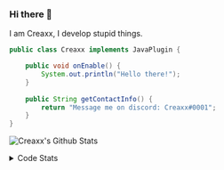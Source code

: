 ### Hi there 👋

I am Creaxx, I develop stupid things. 

```java
public class Creaxx implements JavaPlugin {

    public void onEnable() {
        System.out.println("Hello there!");
    }
    
    public String getContactInfo() {
        return "Message me on discord: Creaxx#0001";
    }
}
```

![Creaxx's Github Stats](https://github-readme-stats.vercel.app/api?username=CreaxxOG&show_icons=true&theme=dark&count_private=true)

<details>
  <summary>Code Stats</summary>

<!--START_SECTION:waka-->
![Code Time](http://img.shields.io/badge/Code%20Time-889%20hrs%2055%20mins-blue)

![Lines of code](https://img.shields.io/badge/From%20Hello%20World%20I%27ve%20Written-3%20Thousand%20lines%20of%20code-blue)

**🐱 My GitHub Data** 

> 🏆 537 Contributions in the Year 2022
 > 
> 📦 227.2 kB Used in GitHub's Storage 
 > 
> 🚫 Not Opted to Hire
 > 
> 📜 3 Public Repositories 
 > 
> 🔑 2 Private Repositories  
 > 
**I'm a Night 🦉** 

```text
🌞 Morning    15 commits     █░░░░░░░░░░░░░░░░░░░░░░░░   4.34% 
🌆 Daytime    154 commits    ███████████░░░░░░░░░░░░░░   44.51% 
🌃 Evening    156 commits    ███████████░░░░░░░░░░░░░░   45.09% 
🌙 Night      21 commits     █░░░░░░░░░░░░░░░░░░░░░░░░   6.07%

```
📅 **I'm Most Productive on Wednesday** 

```text
Monday       53 commits     ███░░░░░░░░░░░░░░░░░░░░░░   15.32% 
Tuesday      67 commits     ████░░░░░░░░░░░░░░░░░░░░░   19.36% 
Wednesday    68 commits     █████░░░░░░░░░░░░░░░░░░░░   19.65% 
Thursday     52 commits     ███░░░░░░░░░░░░░░░░░░░░░░   15.03% 
Friday       35 commits     ██░░░░░░░░░░░░░░░░░░░░░░░   10.12% 
Saturday     29 commits     ██░░░░░░░░░░░░░░░░░░░░░░░   8.38% 
Sunday       42 commits     ███░░░░░░░░░░░░░░░░░░░░░░   12.14%

```


📊 **This Week I Spent My Time On** 

```text
💬 Programming Languages: 
Java                     20 hrs 1 min        ████████████████████████░   96.74% 
XML                      16 mins             ░░░░░░░░░░░░░░░░░░░░░░░░░   1.33% 
TypeScript               8 mins              ░░░░░░░░░░░░░░░░░░░░░░░░░   0.68% 
YAML                     6 mins              ░░░░░░░░░░░░░░░░░░░░░░░░░   0.51% 
Kotlin                   5 mins              ░░░░░░░░░░░░░░░░░░░░░░░░░   0.46%

🔥 Editors: 
IntelliJ                 20 hrs 42 mins      █████████████████████████   100.0%

```

**I Mostly Code in Java** 

```text
Java                     6 repos             ████████████████░░░░░░░░░   66.67% 
EJS                      1 repo              ██░░░░░░░░░░░░░░░░░░░░░░░   11.11% 
Kotlin                   1 repo              ██░░░░░░░░░░░░░░░░░░░░░░░   11.11% 
Python                   1 repo              ██░░░░░░░░░░░░░░░░░░░░░░░   11.11%

```



 Last Updated on 16/09/2022 12:50:40 UTC
<!--END_SECTION:waka-->
</details>
